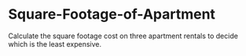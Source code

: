 # Square-Footage-of-Apartment
Calculate the square footage cost on three apartment rentals to decide which is the least expensive.
